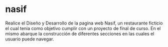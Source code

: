 # nasif
Realice el Diseño y Desarrollo de la pagina web Nasif, un restaurante ficticio el cual tenia como objetivo cumplir con un proyecto de final de curso. En el mismo abarque la construcción de diferentes secciones en las cuales el usuario puede navegar.
